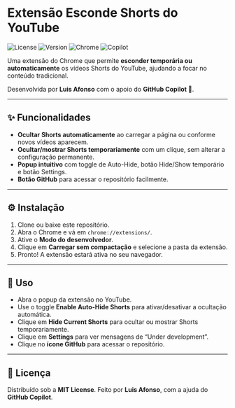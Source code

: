 # Extensão Esconde Shorts do YouTube

![License](https://img.shields.io/badge/license-MIT-green)
![Version](https://img.shields.io/badge/version-1.0.0-blue)
![Chrome](https://img.shields.io/badge/Chrome-Compatible-brightgreen)
![Copilot](https://img.shields.io/badge/Built%20with-GitHub%20Copilot-ff69b4)

Uma extensão do Chrome que permite **esconder temporária ou automaticamente** os vídeos Shorts do YouTube, ajudando a focar no conteúdo tradicional.

Desenvolvida por **Luis Afonso** com o apoio do **GitHub Copilot 🤖**.

---

## ✨ Funcionalidades

* **Ocultar Shorts automaticamente** ao carregar a página ou conforme novos vídeos aparecem.
* **Ocultar/mostrar Shorts temporariamente** com um clique, sem alterar a configuração permanente.
* **Popup intuitivo** com toggle de Auto-Hide, botão Hide/Show temporário e botão Settings.
* **Botão GitHub** para acessar o repositório facilmente.

---

## ⚙️ Instalação

1. Clone ou baixe este repositório.
2. Abra o Chrome e vá em `chrome://extensions/`.
3. Ative o **Modo do desenvolvedor**.
4. Clique em **Carregar sem compactação** e selecione a pasta da extensão.
5. Pronto! A extensão estará ativa no seu navegador.

---

## 🧩 Uso

* Abra o popup da extensão no YouTube.
* Use o toggle **Enable Auto-Hide Shorts** para ativar/desativar a ocultação automática.
* Clique em **Hide Current Shorts** para ocultar ou mostrar Shorts temporariamente.
* Clique em **Settings** para ver mensagens de “Under development”.
* Clique no **ícone GitHub** para acessar o repositório.

---

## 📄 Licença

Distribuído sob a **MIT License**.
Feito por **Luis Afonso**, com a ajuda do **GitHub Copilot**.

